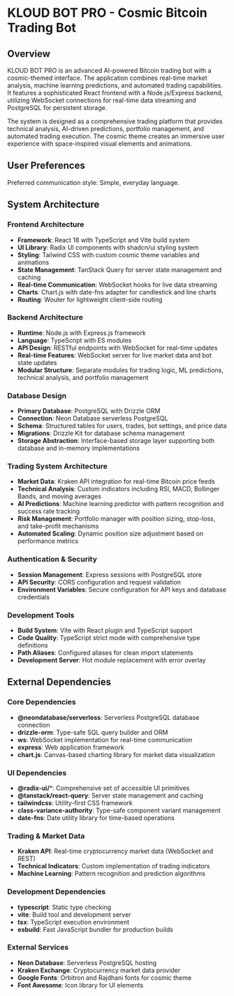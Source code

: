 # KLOUD BOT PRO - Cosmic Bitcoin Trading Bot

## Overview

KLOUD BOT PRO is an advanced AI-powered Bitcoin trading bot with a cosmic-themed interface. The application combines real-time market analysis, machine learning predictions, and automated trading capabilities. It features a sophisticated React frontend with a Node.js/Express backend, utilizing WebSocket connections for real-time data streaming and PostgreSQL for persistent storage.

The system is designed as a comprehensive trading platform that provides technical analysis, AI-driven predictions, portfolio management, and automated trading execution. The cosmic theme creates an immersive user experience with space-inspired visual elements and animations.

## User Preferences

Preferred communication style: Simple, everyday language.

## System Architecture

### Frontend Architecture
- **Framework**: React 18 with TypeScript and Vite build system
- **UI Library**: Radix UI components with shadcn/ui styling system
- **Styling**: Tailwind CSS with custom cosmic theme variables and animations
- **State Management**: TanStack Query for server state management and caching
- **Real-time Communication**: WebSocket hooks for live data streaming
- **Charts**: Chart.js with date-fns adapter for candlestick and line charts
- **Routing**: Wouter for lightweight client-side routing

### Backend Architecture
- **Runtime**: Node.js with Express.js framework
- **Language**: TypeScript with ES modules
- **API Design**: RESTful endpoints with WebSocket for real-time updates
- **Real-time Features**: WebSocket server for live market data and bot state updates
- **Modular Structure**: Separate modules for trading logic, ML predictions, technical analysis, and portfolio management

### Database Design
- **Primary Database**: PostgreSQL with Drizzle ORM
- **Connection**: Neon Database serverless PostgreSQL
- **Schema**: Structured tables for users, trades, bot settings, and price data
- **Migrations**: Drizzle Kit for database schema management
- **Storage Abstraction**: Interface-based storage layer supporting both database and in-memory implementations

### Trading System Architecture
- **Market Data**: Kraken API integration for real-time Bitcoin price feeds
- **Technical Analysis**: Custom indicators including RSI, MACD, Bollinger Bands, and moving averages
- **AI Predictions**: Machine learning predictor with pattern recognition and success rate tracking
- **Risk Management**: Portfolio manager with position sizing, stop-loss, and take-profit mechanisms
- **Automated Scaling**: Dynamic position size adjustment based on performance metrics

### Authentication & Security
- **Session Management**: Express sessions with PostgreSQL store
- **API Security**: CORS configuration and request validation
- **Environment Variables**: Secure configuration for API keys and database credentials

### Development Tools
- **Build System**: Vite with React plugin and TypeScript support
- **Code Quality**: TypeScript strict mode with comprehensive type definitions
- **Path Aliases**: Configured aliases for clean import statements
- **Development Server**: Hot module replacement with error overlay

## External Dependencies

### Core Dependencies
- **@neondatabase/serverless**: Serverless PostgreSQL database connection
- **drizzle-orm**: Type-safe SQL query builder and ORM
- **ws**: WebSocket implementation for real-time communication
- **express**: Web application framework
- **chart.js**: Canvas-based charting library for market data visualization

### UI Dependencies
- **@radix-ui/***: Comprehensive set of accessible UI primitives
- **@tanstack/react-query**: Server state management and caching
- **tailwindcss**: Utility-first CSS framework
- **class-variance-authority**: Type-safe component variant management
- **date-fns**: Date utility library for time-based operations

### Trading & Market Data
- **Kraken API**: Real-time cryptocurrency market data (WebSocket and REST)
- **Technical Indicators**: Custom implementation of trading indicators
- **Machine Learning**: Pattern recognition and prediction algorithms

### Development Dependencies
- **typescript**: Static type checking
- **vite**: Build tool and development server
- **tsx**: TypeScript execution environment
- **esbuild**: Fast JavaScript bundler for production builds

### External Services
- **Neon Database**: Serverless PostgreSQL hosting
- **Kraken Exchange**: Cryptocurrency market data provider
- **Google Fonts**: Orbitron and Rajdhani fonts for cosmic theme
- **Font Awesome**: Icon library for UI elements